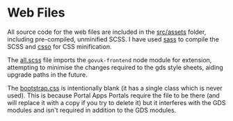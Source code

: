 # Web Files

All source code for the web files are included in the [src/assets](/src/assets) folder, including pre-compiled, unminified SCSS. I have used [sass](https://sass-lang.com/install) to compile the SCSS and [csso](https://github.com/css/csso) for CSS minification.

The [all.scss](/src/assets/css/all.scss) file imports the `govuk-frontend` node module for extension, attempting to minimise the changes required to the gds style sheets, aiding upgrade paths in the future.

The [bootstrap.css](/src/assets/css/bootstrap.css) is intentionally blank (it has a single class which is never used). This is because Portal Apps Portals require the file to be there (and will replace it with a copy if you try to delete it) but it interferes with the GDS modules and isn't required in addition to the GDS modules.